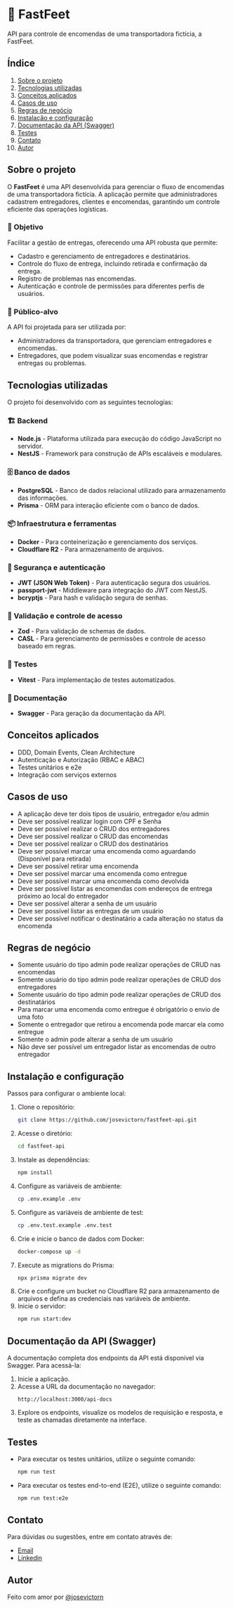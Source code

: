 # 📌 FastFeet

API para controle de encomendas de uma transportadora fictícia, a FastFeet.

## Índice

1. [Sobre o projeto](#sobre-o-projeto)
2. [Tecnologias utilizadas](#tecnologias-utilizadas)
3. [Conceitos aplicados](#conceitos-aplicados)
4. [Casos de uso](#casos-de-uso)
5. [Regras de negócio](#regras-de-negocio)
6. [Instalação e configuração](#instalacao-e-configuracao)
7. [Documentação da API (Swagger)](#documentacao-da-api-swagger)
8. [Testes](#testes)
9. [Contato](#contato)
10. [Autor](#autor)

## Sobre o projeto

O **FastFeet** é uma API desenvolvida para gerenciar o fluxo de encomendas de uma transportadora fictícia. A aplicação permite que administradores cadastrem entregadores, clientes e encomendas, garantindo um controle eficiente das operações logísticas.

### 🚀 Objetivo

Facilitar a gestão de entregas, oferecendo uma API robusta que permite:

- Cadastro e gerenciamento de entregadores e destinatários.
- Controle do fluxo de entrega, incluindo retirada e confirmação da entrega.
- Registro de problemas nas encomendas.
- Autenticação e controle de permissões para diferentes perfis de usuários.

### 🎯 Público-alvo

A API foi projetada para ser utilizada por:

- Administradores da transportadora, que gerenciam entregadores e encomendas.
- Entregadores, que podem visualizar suas encomendas e registrar entregas ou problemas.

## Tecnologias utilizadas

O projeto foi desenvolvido com as seguintes tecnologias:

### 🏗 Backend
- **Node.js** - Plataforma utilizada para execução do código JavaScript no servidor.
- **NestJS** - Framework para construção de APIs escaláveis e modulares.

### 🗄️ Banco de dados
- **PostgreSQL** - Banco de dados relacional utilizado para armazenamento das informações.
- **Prisma** - ORM para interação eficiente com o banco de dados.

### 📦 Infraestrutura e ferramentas
- **Docker** - Para conteinerização e gerenciamento dos serviços.
- **Cloudflare R2** - Para armazenamento de arquivos.

### 🔐 Segurança e autenticação
- **JWT (JSON Web Token)** - Para autenticação segura dos usuários.
- **passport-jwt** - Middleware para integração do JWT com NestJS.
- **bcryptjs** - Para hash e validação segura de senhas.

### 📏 Validação e controle de acesso
- **Zod** - Para validação de schemas de dados.
- **CASL** - Para gerenciamento de permissões e controle de acesso baseado em regras.

### 🧪 Testes
- **Vitest** - Para implementação de testes automatizados.

### 📖 Documentação
- **Swagger** - Para geração da documentação da API.

## Conceitos aplicados

- DDD, Domain Events, Clean Architecture
- Autenticação e Autorização (RBAC e ABAC)
- Testes unitários e e2e
- Integração com serviços externos

## Casos de uso

- A aplicação deve ter dois tipos de usuário, entregador e/ou admin
- Deve ser possível realizar login com CPF e Senha
- Deve ser possível realizar o CRUD dos entregadores
- Deve ser possível realizar o CRUD das encomendas
- Deve ser possível realizar o CRUD dos destinatários
- Deve ser possível marcar uma encomenda como aguardando (Disponível para retirada)
- Deve ser possível retirar uma encomenda
- Deve ser possível marcar uma encomenda como entregue
- Deve ser possível marcar uma encomenda como devolvida
- Deve ser possível listar as encomendas com endereços de entrega próximo ao local do entregador
- Deve ser possível alterar a senha de um usuário
- Deve ser possível listar as entregas de um usuário
- Deve ser possível notificar o destinatário a cada alteração no status da encomenda

## Regras de negócio

- Somente usuário do tipo admin pode realizar operações de CRUD nas encomendas
- Somente usuário do tipo admin pode realizar operações de CRUD dos entregadores
- Somente usuário do tipo admin pode realizar operações de CRUD dos destinatários
- Para marcar uma encomenda como entregue é obrigatório o envio de uma foto
- Somente o entregador que retirou a encomenda pode marcar ela como entregue
- Somente o admin pode alterar a senha de um usuário
- Não deve ser possível um entregador listar as encomendas de outro entregador

## Instalação e configuração

Passos para configurar o ambiente local:

1. Clone o repositório:
   ```sh
   git clone https://github.com/josevictorn/fastfeet-api.git
   ```
2. Acesse o diretório:
   ```sh
   cd fastfeet-api
   ```
3. Instale as dependências:
   ```sh
   npm install
   ```
4. Configure as variáveis de ambiente:
   ```sh
   cp .env.example .env
   ```
5. Configure as variáveis de ambiente de test:
   ```sh
   cp .env.test.example .env.test
   ```
6. Crie e inicie o banco de dados com Docker:
   ```sh
   docker-compose up -d
   ```
7. Execute as migrations do Prisma:
   ```sh
   npx prisma migrate dev
   ```
8. Crie e configure um bucket no Cloudflare R2 para armazenamento de arquivos e defina as credenciais nas variáveis de ambiente.
9. Inicie o servidor:
   ```sh
   npm run start:dev
   ```

## Documentação da API (Swagger)

A documentação completa dos endpoints da API está disponível via Swagger. Para acessá-la:

1. Inicie a aplicação.
2. Acesse a URL da documentação no navegador:
   ```
   http://localhost:3000/api-docs
   ```
3. Explore os endpoints, visualize os modelos de requisição e resposta, e teste as chamadas diretamente na interface.

## Testes

- Para executar os testes unitários, utilize o seguinte comando:
  ```sh
  npm run test
  ```
- Para executar os testes end-to-end (E2E), utilize o seguinte comando:
  ```sh
  npm run test:e2e
  ```

## Contato
Para dúvidas ou sugestões, entre em contato através de:

- [Email](mailto:josevictornascimento2016@gmail.com)
- [Linkedin](https://www.linkedin.com/in/jos%C3%A9-victor-nascimento-7983b2230/)

## Autor

Feito com amor por [@josevictorn](https://github.com/josevictorn)

